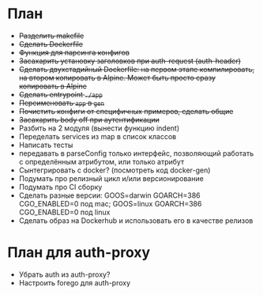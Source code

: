 # План

* ~~Разделить makefile~~
* ~~Cделать Dockerfile~~
* ~~Функция для парсинга конфигов~~
* ~~Засахарить установку заголовков при auth-request (auth-header)~~
* ~~Cделать двухстадийный Dockerfile: на первом этапе компилировать, на втором копировать в Alpine. Может быть просто сразу копировать в Alpine~~
* ~~Сделать entrypoint `./app`~~
* ~~Переименовать `app` в `gen`~~
* ~~Почистить конфиги от специфичных примеров, сделать общие~~
* ~~Засахарить body off при аутентификации~~
* Разбить на 2 модуля (вынести функцию indent)
* Переделать services из map в список классов
* Написать тесты
* передавать в parseConfig только интерфейс,
  позволяющий работать с определённым атрибутом, или только атрибут
* Сынтегрировать с docker? (посмотреть код docker-gen)
* Подумать про релизный цикл и/или версионирование
* Подумать про CI сборку
* Сделать разные версии:
  GOOS=darwin GOARCH=386 CGO_ENABLED=0 под mac;
  GOOS=linux GOARCH=386 CGO_ENABLED=0 под linux
* Сделать образ на Dockerhub и использовать его в качестве релизов




# План для auth-proxy

* Убрать auth из auth-proxy?
* Настроить forego для auth-proxy